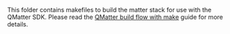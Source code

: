 This folder contains makefiles to build the matter stack for use with the QMatter SDK.
Please read the [QMatter build flow with make](../../../Documents/Guides/make_build_flow.md) guide for more details.
